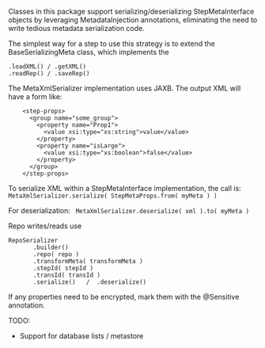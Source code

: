 Classes in this package support serializing/deserializing StepMetaInterface objects by leveraging 
MetadataInjection annotations, eliminating the need to write tedious metadata serialization code.

The simplest way for a step to use this strategy is to extend 
the BaseSerializingMeta class, which implements the 
  ````
  .loadXML() / .getXML() 
  .readRep() / .saveRep() 
````

The MetaXmlSerializer implementation uses JAXB.  The output XML will have a form like:
```
    <step-props>
      <group name="some_group">
        <property name="Prop1">
          <value xsi:type="xs:string">value</value>
        </property>
        <property name="isLarge">
          <value xsi:type="xs:boolean">false</value>
        </property>
      </group>
    </step-props>
```

To serialize XML within a StepMetaInterface implementation, the call
is:
  ` MetaXmlSerializer.serialize( StepMetaProps.from( myMeta ) )`

For deserialization:
  ` MetaXmlSerializer.deserialize( xml ).to( myMeta )`

Repo writes/reads use

  ```
RepoSerializer
         .builder()
         .repo( repo )
         .transformMeta( transformMeta )
         .stepId( stepId )
         .transId( transId )
         .serialize()   /  .deserialize()
```

If any properties need to be encrypted, mark them with the @Sensitive annotation.


TODO:
* Support for database lists / metastore
